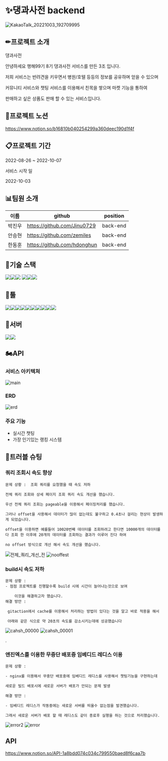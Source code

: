 # ✨댕과사전 backend

![KakaoTalk_20221003_192709995](https://user-images.githubusercontent.com/108968316/193556299-2f97f1b0-31cb-4c8e-9bd2-125f4d9802b5.jpg)


<h2>✏프로젝트 소개</h2>
댕과사전

안녕하세요 행해99기 8기 댕과사전 서비스를 만든 3조 입니다.

저희 서비스는 반려견을 키우면서 병원/호텔 등등의 정보를 공유하며 얻을 수 있으며

커뮤니티 서비스와 챗팅 서비스를 이용해서 친목을 쌓으며 마켓 기능을 통하여 

판매하고 싶은 상품도 판매 할 수 있는 서비스입니다.

<h2>🎡프로젝트 노션</h2>

https://www.notion.so/b16810b040254299a360deec190d1f4f

<h2>📋프로젝트 기간</h2>

2022-08-26 ~ 2022-10-07

서비스 시작 일

2022-10-03

<h2>📊팀원 소개</h2>

|이름|github|position|
|------|---|---|
|박진우|https://github.com/Jinu0729|back-end|
|안승현|https://github.com/zemiles|back-end|
|한동훈|https://github.com/hdonghun|back-end|

<h2>📄기술 스택</h2>

<img src="https://img.shields.io/badge/Spring Boot-6DB33F?style=for-the-badge&logo=Spring Boot&logoColor=white"><img src="https://img.shields.io/badge/Spring Security-6DB33F?style=for-the-badge&logo=Spring Security&logoColor=white"><img src="https://img.shields.io/badge/JAVA-007396?style=for-the-badge&logo=java&logoColor=white">
<img src="https://img.shields.io/badge/Redis-DC382D?style=for-the-badge&logo=Redis&logoColor=white"><img src="https://img.shields.io/badge/Gradle-02303A?style=for-the-badge&logo=Gradle&logoColor=white"><img src="https://img.shields.io/badge/Gradle-02303A?style=for-the-badge&logo=Gradle&logoColor=white">


<h2>📄툴</h2>

<img src="https://img.shields.io/badge/mysql-4479A1?style=for-the-badge&logo=mysql&logoColor=white"><img src="https://img.shields.io/badge/GitHub-181717?style=for-the-badge&logo=GitHub&logoColor=white"><img src="https://img.shields.io/badge/GitHub Actions-2088FF?style=for-the-badge&logo=GitHub Actions&logoColor=white"><img src="https://img.shields.io/badge/Amazon S3-569A31?style=for-the-badge&logo=Amazon S3&logoColor=white"><img src="https://img.shields.io/badge/Postman-FF6C37?style=for-the-badge&logo=Postman&logoColor=white"><img src="https://img.shields.io/badge/IntelliJ IDEA-000000?style=for-the-badge&logo=IntelliJ IDEA&logoColor=white"><img src="https://img.shields.io/badge/GitKraken-179287?style=for-the-badge&logo=GitKraken&logoColor=white"><img src="https://img.shields.io/badge/Notion-000000?style=for-the-badge&logo=Notion&logoColor=white"><img src="https://img.shields.io/badge/Slack-4A154B?style=for-the-badge&logo=Slack&logoColor=white"><img src="https://img.shields.io/badge/Code Deploy-007396?style=for-the-badge&logo=Code Deploy&logoColor=white">


<h2>📄서버</h2>

<img src="https://img.shields.io/badge/Amazon EC2-FF9900?style=for-the-badge&logo=Amazon EC2&logoColor=white"><img src="https://img.shields.io/badge/nginx-009639?style=for-the-badge&logo=nginx&logoColor=white">

<h2>🏍API</h2>

<h3>서비스 아키텍쳐</h3>

![main](https://user-images.githubusercontent.com/108968316/193571757-7770d7e8-bab7-4b7e-bdc7-961a273c0214.jpg)

<h3>ERD</h3>

![erd](https://user-images.githubusercontent.com/108968316/193586316-cd539be4-810c-42af-aee3-d2dbe731ef37.jpg)


<h3>주요 기능</h3>

* 실시간 챗팅
* 가장 인기있는 랭킹 시스템


<h2>🎱트러블 슈팅</h2>

<h3>쿼리 조회시 속도 향상</h3>

```
문제 상황 :  조회 쿼리를 요청했을 때 속도 저하

전체 쿼리 조회와 상세 페이지 조회 쿼리 속도 개선을 했습니다.

우선 전체 쿼리 조회는 pageable을 이용해서 페이징처리를 했습니다.

그러나 offset을 사용해서 데이터가 많이 없는데도 불구하고 0.4초나 걸리는 현상이 발생하게 되었습니다.

offset을 이용하면 예를들어 10020번째 데이터를 조회하려고 한다면 10000개의 데이터를 다 조회 한 이후에 20개의 데이터를 조회하는 결과가 이루어 진다 하여 

no offset 방식으로 개선 해서 속도 개선을 했습니다.

```

![전체_쿼리_개선_전](https://user-images.githubusercontent.com/108968316/193590414-d546d84a-4575-4fea-bbcc-40390d071dea.jpg)
![nooffest](https://user-images.githubusercontent.com/108968316/193590433-ebd2befd-68af-4668-9924-fb2c0da47baf.jpg)



<h3> build시 속도 저하</h3>

```
문제 상황 :
- 점점 프로젝트를 진행할수록 build 시에 시간이 늘어나는것으로 보여 
    
    이것을 해결하고자 했습니다.
해결 방안 : 
 
 gitaction에서 cache를 이용해서 처리하는 방법이 있다는 것을 알고 바로 적용을 해서
 
 아래와 같은 식으로 약 20초의 속도를 감소시키는데에 성공했습니다
 ```
 
 ![cahsh_00000](https://user-images.githubusercontent.com/108968316/193587710-98c87516-7896-46b8-90a0-3ff7b821e685.jpg)
![cahsh_00001](https://user-images.githubusercontent.com/108968316/193587724-8d11feec-853e-4a85-951a-9876218a6a02.jpg)

.
 


<h3> 엔진엑스를 이용한 무중단 배포중 임베디드 레디스 이용</h3>

```
문제 상황 : 

- nginx를 이용해서 무중단 배포중에 임베디드 레디스를 사용해서 챗팅기능을 구현하는데

새로운 빌드 배포시에 새로운 서버가 배포가 안되는 문제 발생

해결 방안 :

- 임베디드 레디스가 작동중에는 새로운 서버를 띄울수 없는점을 발견했습니다.

그래서 새로운 서버가 배포 할 때 레디스도 같이 종료후 실행을 하는 것으로 처리했습니다.
```

![error2](https://user-images.githubusercontent.com/108968316/193588930-2af3c4ce-b680-4ed3-a1cf-36ee82c2e438.jpg)
![error](https://user-images.githubusercontent.com/108968316/193588936-c08cdcff-49a7-4954-959f-201c92356ccf.jpg)



<h2>API</h2>

https://www.notion.so/API-1a8bdd074c034c799550baed8f6caa7b
